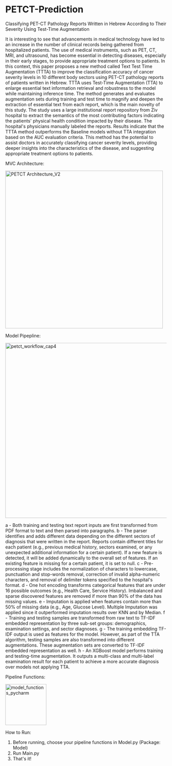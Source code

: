 # PETCT-Prediction
Classifying PET-CT Pathology Reports Written in Hebrew According to Their Severity Using Test-Time Augmentation

It is interesting to see that advancements in medical technology have led to an increase in the number of clinical records being gathered from hospitalized patients. The use of medical instruments, such as PET, CT, MRI, and ultrasound, has become essential in detecting diseases, especially in their early stages, to provide appropriate treatment options to patients. In this context, this paper proposes a new method called Text Test Time Augmentation (TTTA) to improve the classification accuracy of cancer severity levels in 10 different body sectors using PET-CT pathology reports of patients written in Hebrew. TTTA uses Test-Time Augmentation (TTA) to enlarge essential text information retrieval and robustness to the model while maintaining inference time. The method generates and evaluates augmentation sets during training and test time to magnify and deepen the extraction of essential text from each report, which is the main novelty of this study. The study uses a large institutional report repository from Ziv hospital to extract the semantics of the most contributing factors indicating the patients' physical health condition impacted by their disease. The hospital's physicians manually labeled the reports. Results indicate that the TTTA method outperforms the Baseline models without TTA integration based on the AUC evaluation criteria. This method has the potential to assist doctors in accurately classifying cancer severity levels, providing deeper insights into the characteristics of the disease, and suggesting appropriate treatment options to patients.

MVC Architecture:

<img width="492" alt="PETCT Architecture_V2" src="https://user-images.githubusercontent.com/44165771/212911771-70781778-9880-4f09-81b7-0cd9df5c9a04.png">

Model Pipepline:

<img width="546" alt="petct_workflow_cap4" src="https://user-images.githubusercontent.com/44165771/212910375-9eb023ed-5a0c-4717-9e27-fdf75d547330.png">

a - Both training and testing text report inputs are first transformed from PDF format to text and then parsed into paragraphs. b - The parser identifies and adds different data depending on the different sectors of diagnosis that were written in the report. Reports contain different titles for each patient (e.g., previous medical history, sectors examined, or any unexpected additional information for a certain patient). If a new feature is detected, it will be added dynamically to the overall set of features. If an existing feature is missing for a certain patient, it is set to null. c - Pre-processing stage includes the normalization of characters to lowercase, punctuation and stop-words removal, correction of invalid alpha-numeric characters, and removal of delimiter tokens specified to the hospital's format. d - One hot encoding transforms categorical features that are under 16 possible outcomes (e.g., Health Care, Service History). Imbalanced and sparse discovered features are removed if more than 90% of the data has missing values. e - Imputation is applied when features contain more than 50% of missing data (e.g., Age, Glucose Level). Multiple Imputation was applied since it outperformed imputation results over KNN and by Median. f - Training and testing samples are transformed from raw text to TF-IDF embedded representation by three sub-set groups: demographics, examination settings, and sector diagnoses. g - The training embedding TF-IDF output is used as features for the model. However, as part of the TTA algorithm, testing samples are also transformed into different augmentations. These augmentation sets are converted to TF-IDF embedded representation as well. h - An XGBoost model performs training and testing-time augmentation. It outputs a multi-class and multi-label examination result for each patient to achieve a more accurate diagnosis over models not applying TTA.

Pipeline Functions:

<img width="128" alt="model_functions_pycharm" src="https://user-images.githubusercontent.com/44165771/212913656-e3262e4d-0b44-462c-a52f-b461dfbfbe17.png">

How to Run:

1. Before running, choose your pipeline functions in Model.py (Package: Model) 
2. Run Main.py
3. That's it!



